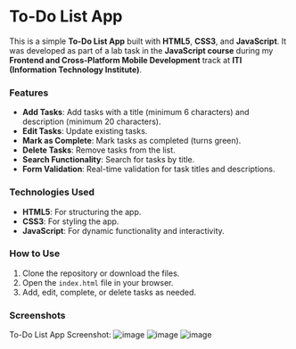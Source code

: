 # **To-Do List App**  

This is a simple **To-Do List App** built with **HTML5**, **CSS3**, and **JavaScript**. It was developed as part of a lab task in the **JavaScript course** during my **Frontend and Cross-Platform Mobile Development** track at **ITI (Information Technology Institute)**.  

### **Features**  
- **Add Tasks**: Add tasks with a title (minimum 6 characters) and description (minimum 20 characters).  
- **Edit Tasks**: Update existing tasks.  
- **Mark as Complete**: Mark tasks as completed (turns green).  
- **Delete Tasks**: Remove tasks from the list.  
- **Search Functionality**: Search for tasks by title.  
- **Form Validation**: Real-time validation for task titles and descriptions.  

### **Technologies Used**  
- **HTML5**: For structuring the app.  
- **CSS3**: For styling the app.  
- **JavaScript**: For dynamic functionality and interactivity.  

### **How to Use**  
1. Clone the repository or download the files.  
2. Open the `index.html` file in your browser.  
3. Add, edit, complete, or delete tasks as needed.  

### **Screenshots**  
To-Do List App Screenshot: ![image](https://github.com/user-attachments/assets/744fbee9-3540-4fe0-abf3-3f2aaad7e87c) ![image](https://github.com/user-attachments/assets/bb26fb0f-e140-4a36-9986-428f4326c834) ![image](https://github.com/user-attachments/assets/b26bf8e4-56b1-4d12-aac8-36f9320a8638)


